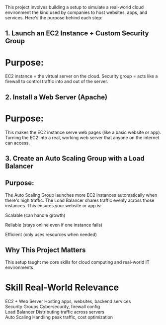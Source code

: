 This project involves building a setup to simulate a real-world cloud environment the kind used by companies to host websites, apps, and services. Here's the purpose behind each step:

## 1. Launch an EC2 Instance + Custom Security Group
# Purpose:
EC2 instance = the virtual server on the cloud.
Security group = acts like a firewall to control traffic into and out of the server.

## 2. Install a Web Server (Apache)
# Purpose:
This makes the EC2 instance serve web pages (like a basic website or app).
Turning the EC2 into a real, working web server that anyone on the internet can access.


## 3. Create an Auto Scaling Group with a Load Balancer
## Purpose:
The Auto Scaling Group launches more EC2 instances automatically when there's high traffic.
The Load Balancer shares traffic evenly across those instances.
This ensures your website or app is:

Scalable (can handle growth)

Reliable (stays online even if one instance fails)

Efficient (only uses resources when needed)

## Why This Project Matters
This setup taught me core skills for cloud computing and real-world IT environments

# Skill                                       Real-World Relevance
EC2 + Web Server                              Hosting apps, websites, backend services   
Security Groups                               Cybersecurity, firewall config   
Load Balancer                                 Distributing traffic across servers   
Auto Scaling                                  Handling peak traffic, cost optimization

